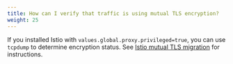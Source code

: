 ```yaml
---
title: How can I verify that traffic is using mutual TLS encryption?
weight: 25
---
```


If you installed Istio with `values.global.proxy.privileged=true`, you can use `tcpdump` to determine encryption status. See [Istio mutual TLS migration](/pt-br/docs/tasks/security/authentication/mtls-migration) for instructions.
